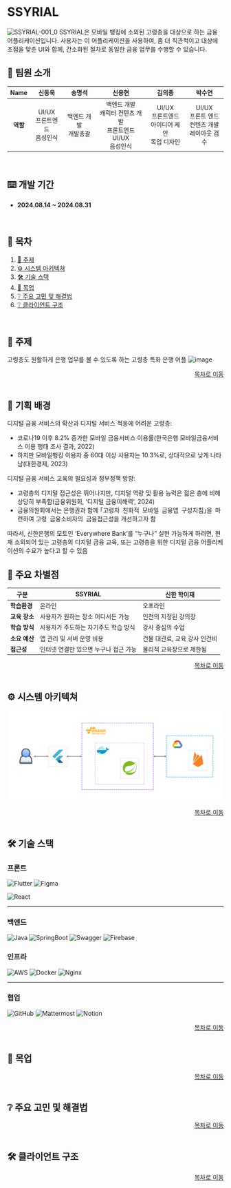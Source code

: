 # SSYRIAL
![SSYRIAL-001_0](https://github.com/user-attachments/assets/4e2dfa6b-bbee-477a-870c-f55f5c4361cd)
SSYRIAL은 모바일 뱅킹에 소외된 고령층을 대상으로 하는 금융 어플리케이션입니다. 
사용자는 이 어플리케이션을 사용하여, 좀 더 직관적이고 대상에 초점을 맞춘 UI와 함께, 간소화된 절차로 동일한 금융 업무를 수행할 수 있습니다.

## 👥 팀원 소개


<a name="developers"></a>

| **Name** |   신동욱   |   송명석   | 신용현 | 김의종 | 박수연|
| :------: | :--------: | :--------: | :----: | :----: | :----: |
| **역할** |  UI/UX<br>프론트엔드<br>음성인식 | 백엔드 개발<br>개발총괄 | 백엔드 개발<br>캐릭터 컨텐츠 개발<br>프론트엔드 UI/UX<br>음성인식 | UI/UX<br>프론트엔드<br>아이디어 제안<br>목업 디자인 | UI/UX<br>프론트 엔드<br>컨텐츠 개발<br>레이아웃 검수 |
<br/>


## ⌨️ 개발 기간

- **2024.08.14 ~ 2024.08.31**

<a name="tableContents"></a>
<br/>

## 🔎 목차

1. <a href="#subject">🎯 주제</a>
1. <a href="#systemArchitecture">⚙ 시스템 아키텍쳐</a>
1. <a href="#skills">🛠️ 기술 스택</a>
1. <a href="#mockup">🎨 목업</a>
1. <a href="#question">❔ 주요 고민 및 해결법</a>
1. <a href="#client">❔ 클라이언트 구조</a>


<br/>

<!------- 주제 시작 -------->

## 🎯 주제

<a name="subject"></a>
고령층도 원활하게 은행 업무를 볼 수 있도록 하는 고령층 특화 은행 어플
![image](https://github.com/user-attachments/assets/25692e1a-35f4-4279-a193-1c98469083cf)

<div align="right"><a href="#tableContents">목차로 이동</a></div>
<br/>

## 🥕 기획 배경

디지털 금융 서비스의 확산과 디지털 서비스 적응에 어려운 고령층:
* 코로나19 이후 8.2% 증가한 모바일 금융서비스 이용률(한국은행 모바일금융서비스 이용 행태 조사 결과, 2022)
* 하지만 모바일뱅킹 이용자 중 60대 이상 사용자는 10.3%로, 상대적으로 낮게 나타남(대한경제, 2023)

디지털 금융 서비스 교육의 필요성과 정부정책 방향:
* 고령층의 디지털 접근성은 뛰어나지만, 디지털 역량 및 활용 능력은 젊은 층에 비해 상당히 부족함(금융위원회, ‘디지털 금융이해력’, 2024)
* 금융의원회에서는 은행권과 함께 ｢고령자 친화적 모바일 금융앱 구성지침｣을 마련하여 고령 금융소비자의 금융접근성을 개선하고자 함


따라서, 신한은행의 모토인 ‘Everywhere Bank’를 “누구나” 실현 가능하게 하려면, 현재 소외되어 있는 고령층의 디지털 금융 교육, 또는 고령층을 위한 디지털 금융 어플리케이션의 수요가 높다고 할 수 있음




## 🌟 주요 차별점

| **구분**           | **SSYRIAL**                                 | **신한 학이재** |
|-------------------|--------------------------------------------|--------------------------------------|
| **학습환경**       | 온라인                                      | 오프라인                             |
| **교육 장소**      | 사용자가 원하는 장소 어디서든 가능          | 인천의 지정된 강의장                 |
| **학습 방식**      | 사용자가 주도하는 자기주도 학습 방식         | 강사 중심의 수업                     |
| **소요 예산**      | 앱 관리 및 서버 운영 비용                   | 건물 대관료, 교육 강사 인건비         |
| **접근성**         | 인터넷 연결만 있으면 누구나 접근 가능        | 물리적 교육장으로 제한됨              |

<div align="right"><a href="#tableContents">목차로 이동</a></div>
<br/>

<!------- 시스템 아키텍쳐 시작 -------->

## ⚙ 시스템 아키텍쳐

<a name="systemArchitecture"></a>

![System Architecture Diagram](docs/SSYRIAL%20System%20Architecture.jpg)

<div align="right"><a href="#tableContents">목차로 이동</a></div>
<br/>

<!------- 기술 스택 시작 -------->

## 🛠️ 기술 스택

<a name="skills"></a>

### 프론트

![Flutter](https://img.shields.io/badge/Flutter-%2302569B.svg?style=for-the-badge&logo=Flutter&logoColor=white)
![Figma](https://img.shields.io/badge/figma-%23F24E1E.svg?style=for-the-badge&logo=figma&logoColor=white)

![React](https://img.shields.io/badge/react-%2320232a.svg?style=for-the-badge&logo=react&logoColor=%2361DAFB)

---

### 백엔드

![Java](https://img.shields.io/badge/java-%23ED8B00.svg?style=for-the-badge&logo=openjdk&logoColor=white)
![SpringBoot](https://img.shields.io/badge/springboot-6DB33F?style=for-the-badge&logo=springboot&logoColor=white)
![Swagger](https://img.shields.io/badge/-Swagger-%23Clojure?style=for-the-badge&logo=swagger&logoColor=white)
![Firebase](https://img.shields.io/badge/firebase-%23039BE5.svg?style=for-the-badge&logo=firebase&logoColor=white)

### 인프라

![AWS](https://img.shields.io/badge/AWS-%23FF9900.svg?style=for-the-badge&logo=amazon-aws&logoColor=white)
![Docker](https://img.shields.io/badge/docker-%230db7ed.svg?style=for-the-badge&logo=docker&logoColor=white)
![Nginx](https://img.shields.io/badge/nginx-%23009639.svg?style=for-the-badge&logo=nginx&logoColor=white)

---

### 협업

![GitHub](https://img.shields.io/badge/github-%23121011.svg?style=for-the-badge&logo=github&logoColor=white)
![Mattermost](https://img.shields.io/badge/mattermost-0058CC.svg?style=for-the-badge&logo=mattermost&logoColor=white)
![Notion](https://img.shields.io/badge/Notion-000000.svg?style=for-the-badge&logo=notion&logoColor=white)


<div align="right"><a href="#tableContents">목차로 이동</a></div>
<br/>

<!------- 목업 시작 -------->

## 🎨 목업

<a name="mockup"></a>


<div align="right"><a href="#tableContents">목차로 이동</a></div>
<br/>

<!------- 주요 고민 시작 -------->
## ❔ 주요 고민 및 해결법

<a name="question"></a>


<div align="right"><a href="#tableContents">목차로 이동</a></div>
<br/>

<!------- 클라이언트 구조 시작 -------->

## 🛠️ 클라이언트 구조 

<a name="client"></a>


<div align="right"><a href="#tableContents">목차로 이동</a></div>
<br/>
